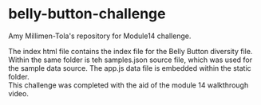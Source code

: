 # belly-button-challenge
Amy Millimen-Tola's repository for Module14 challenge.

The index html file contains the index file for the Belly Button diversity file.  Within the same folder is teh samples.json source file, which was used for the sample data source. The app.js data file is embedded within the static folder.  
This challenge was completed with the aid of the module 14 walkthrough video.
